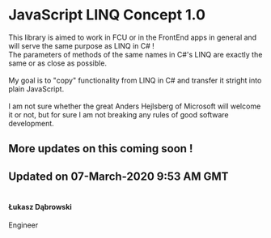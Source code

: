 # JavaScript LINQ Concept 1.0
This library is aimed to work in FCU or in the FrontEnd apps in general and will serve the same purpose as LINQ in C# ! \
The parameters of methods of the same names in C#'s LINQ are exactly the same or as close as possible. \
\
My goal is to "copy" functionality from LINQ in C# and transfer it stright into plain JavaScript. \
\
I am not sure whether the great Anders Hejlsberg of Microsoft will welcome it or not, but for sure I am not breaking any rules of good software development.

## More updates on this coming soon !

## Updated on 07-March-2020 9:53 AM GMT
#

#### Łukasz Dąbrowski
Engineer
